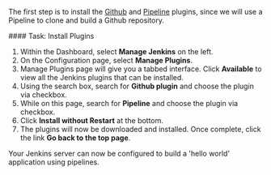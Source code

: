 The first step is to install the [Github](https://wiki.jenkins-ci.org/display/JENKINS/GitHub+Plugin) and [Pipeline](https://wiki.jenkins-ci.org/display/JENKINS/Pipeline+Plugin) plugins, since we will use a Pipeline to clone and build a Github repository.

#### Task: Install Plugins

1. Within the Dashboard, select **Manage Jenkins** on the left.
2. On the Configuration page, select **Manage Plugins**.
3. Manage Plugins page will give you a tabbed interface. Click **Available** to view all the Jenkins plugins that can be installed.
4. Using the search box, search for **Github plugin** and choose the plugin via checkbox.
5. While on this page, search for **Pipeline** and choose the plugin via checkbox.
6. Click **Install without Restart** at the bottom.
7. The plugins will now be downloaded and installed. Once complete, click the link **Go back to the top page**.

Your Jenkins server can now be configured to build a 'hello world' application using pipelines.
